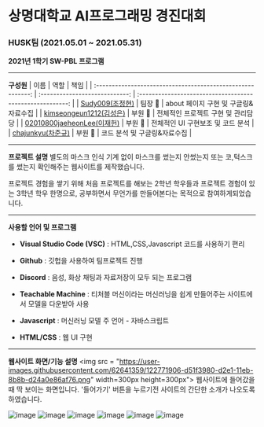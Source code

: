
# 상명대학교 AI프로그래밍 경진대회

### HUSK팀 (2021.05.01 ~ 2021.05.31)

**2021년 1학기 SW-PBL 프로그램**

-------------------

**구성원**
|                            이름                             |              역할              |                          책임                            |
| :---------------------------------------------------------: | :----------------------------: | :-------------------------------------------------------: |
|   [Sudy009(조정현)](https://github.com/Sudy009)     |       팀장 👑        |               about 페이지 구현 및 구글링&자료수집                        | 
|   [kimseongeun1212(김성은)](https://github.com/kimseongeun201910782) |       부원 👑        |              전체적인 프로젝트 구현 및 관리담당              | 
|   [02010800jaeheonLee(이재헌)](https://github.com/202010800jaeheonLee)     |       부원 👑        |                 전체적인 UI 구현보조 및 코드 분석         | 
|   [chajunkyu(차준규)](https://github.com/202010823)         |       부원 👑        |                  코드 분석 및 구글링&자료수집           | 

-------------------

**프로젝트 설명**
별도의 마스크 인식 기계 없이 마스크를 썼는지 안썼는지 또는 코,턱스크를 썼는지
확인해주는 웹사이트를 제작했습니다.

프로젝트 경험을 쌓기 위해 처음 프로젝트를 해보는 2학년 학우들과 프로젝트 경험이 있는 3학년 학우 한명으로,
공부하면서 무언가를 만들어본다는 목적으로 참여하게되었습니다.



-------------------

**사용할 언어 및 프로그램**

- **Visual Studio Code (VSC)** : HTML,CSS,Javascript 코드를 사용하기 편리

- **Github** : 깃헙을 사용하여 팀프로젝트 진행

- **Discord** : 음성, 화상 채팅과 자료저장이 모두 되는 프로그램

- **Teachable Machine** : 티처블 머신이라는 머신러닝을 쉽게 만들어주는 사이트에서 모델을 다운받아 사용

- **Javascript** : 머신러닝 모델 주 언어 - 자바스크립트

- **HTML/CSS** : 웹 UI 구현

----------------------
**웹사이트 화면/기능 설명**
<img src = "https://user-images.githubusercontent.com/62641359/122771906-d51f3980-d2e1-11eb-8b8b-d24a0e86af76.png" width=300px height=300px">
웹사이트에 들어갔을 때 딱 보이는 화면입니다. 
'들어가기' 버튼을 누르기전 사이트의 간단한 소개가 나오도록 하였습니다.

![image](https://user-images.githubusercontent.com/62641359/122772795-b1102800-d2e2-11eb-8a5f-b4f6fdd150d4.png)
![image](https://user-images.githubusercontent.com/62641359/122772836-be2d1700-d2e2-11eb-9fdf-87270cfc9f5b.png)
![image](https://user-images.githubusercontent.com/62641359/122772874-c7b67f00-d2e2-11eb-9380-3145dfafe6df.png)
![image](https://user-images.githubusercontent.com/62641359/122772914-d00eba00-d2e2-11eb-9f13-dd67ab22851d.png)
![image](https://user-images.githubusercontent.com/62641359/122772951-dc931280-d2e2-11eb-981b-462d5d411818.png)
![image](https://user-images.githubusercontent.com/62641359/122773017-e9176b00-d2e2-11eb-8047-2baed61eba0a.png)





